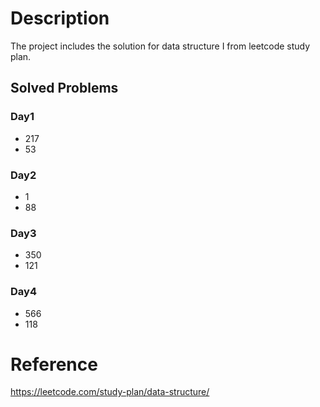 # Description
The project includes the solution for data structure I from leetcode study plan.

## Solved Problems
### Day1
- 217
- 53
### Day2
- 1
- 88
### Day3
- 350
- 121
### Day4
- 566
- 118

# Reference
https://leetcode.com/study-plan/data-structure/